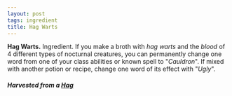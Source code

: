 ```yaml
---
layout: post
tags: ingredient
title: Hag Warts
---
```


<span class="alchemy">**Hag Warts.** Ingredient. If you make a broth with _hag warts_ and the _blood_ of 4 different types of nocturnal creatures, you can permanently change one word from one of your class abilities or known spell to "_Cauldron_". If mixed with another potion or recipe, change one word of its effect with "_Ugly_".</span>

##### Harvested from a [Hag](/monsters/hag-night)
